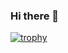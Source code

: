 ### Hi there 👋
[![trophy](https://github-profile-trophy.vercel.app/?username=alinios&theme=onedark)](https://github.com/ryo-ma/github-profile-trophy)
